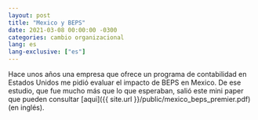 ```yaml
---
layout: post
title: "Mexico y BEPS"
date: 2021-03-08 00:00:00 -0300
categories: cambio organizacional
lang: es
lang-exclusive: ["es"]
---
```


Hace unos años una empresa que ofrece un programa de contabilidad en Estados Unidos me pidió evaluar el impacto de BEPS en Mexico. De ese estudio, que fue mucho más que lo que esperaban, salió este mini paper que pueden consultar [aqui]({{ site.url }}/public/mexico_beps_premier.pdf) (en inglés).
